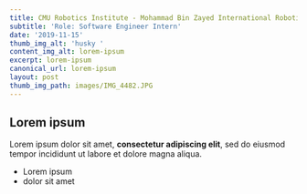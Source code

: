 ```yaml
---
title: CMU Robotics Institute - Mohammad Bin Zayed International Robotics Challenge
subtitle: 'Role: Software Engineer Intern'
date: '2019-11-15'
thumb_img_alt: 'husky '
content_img_alt: lorem-ipsum
excerpt: lorem-ipsum
canonical_url: lorem-ipsum
layout: post
thumb_img_path: images/IMG_4482.JPG
---
```

## Lorem ipsum

Lorem ipsum dolor sit amet, **consectetur adipiscing elit**, sed do eiusmod tempor incididunt ut labore et dolore magna aliqua.

- Lorem ipsum
- dolor sit amet